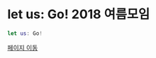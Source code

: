 # let us: Go! 2018 여름모임

```swift
let us: Go!
```

[페이지 이동](https://iosdevkor.github.io/let_us_go_2018_summer/)